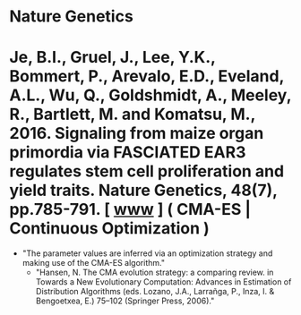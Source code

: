 # Nature Genetics

# Je, B.I., Gruel, J., Lee, Y.K., Bommert, P., Arevalo, E.D., Eveland, A.L., Wu, Q., Goldshmidt, A., Meeley, R., Bartlett, M. and Komatsu, M., 2016. Signaling from maize organ primordia via FASCIATED EAR3 regulates stem cell proliferation and yield traits. Nature Genetics, 48(7), pp.785-791. [ [www](https://www.nature.com/articles/ng.3567) ] ( **CMA-ES** | **Continuous Optimization** )
  * "The parameter values are inferred via an optimization strategy and making use of the CMA-ES algorithm."
    * "Hansen, N. The CMA evolution strategy: a comparing review. in Towards a New Evolutionary Computation: Advances in Estimation of Distribution Algorithms (eds. Lozano, J.A., Larrañga, P., Inza, I. & Bengoetxea, E.) 75–102 (Springer Press, 2006)."
